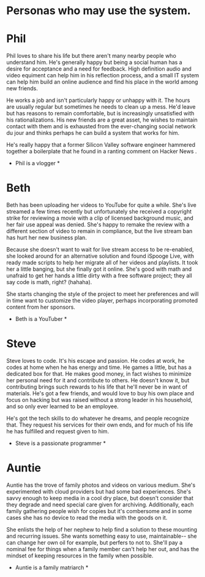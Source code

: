 # Personas who may use the system.

# Phil

Phil loves to share his life but there aren't many nearby people who understand him. He's 
generally happy but being a social human has a desire for acceptance and a 
need for feedback. High definition audio and video equiment can help him in his 
reflection process, and a small IT system can help him build an online audience 
and find his place in the world among new friends.

He works a job and isn't particularly happy or unhappy with it. The hours are usually
regular but sometimes he needs to clean up a mess. He'd leave but has reasons to 
remain comfortable, but is increasingly unsatisfied with his rationalizations.
His new friends are a great asset, he wishes to maintain contact with them and 
is exhausted from the ever-changing social network du jour and thinks perhaps 
he can build a system that works for him.

He's really happy that a former Silicon Valley software engineer hammered 
together a boilerplate that he found in a ranting comment on Hacker News </fantasy>.

* Phil is a vlogger *

# Beth

Beth has been uploading her videos to YouTube for quite a while. She's live streamed
a few times recently but unfortunately she received a copyright strike for reviewing a movie 
with a clip of licensed background music, and her fair use appeal was denied. She's 
happy to remake the review with a different section of video to remain in compliance,
but the live stream ban has hurt her new business plan.

Because she doesn't want to wait for live stream access to be re-enabled, she looked
around for an alternative solution and found iSpooge Live, with ready made
scripts to help her migrate all of her videos and playlists. It took her a little banging,
but she finally got it online. She's good with math and unafraid to get her hands 
a little dirty with a free software project; they all say code is math, right? (hahaha).

She starts changing the style of the project to meet her preferences and will in time 
want to customize the video player, perhaps incorporating promoted content from her
sponsors.

* Beth is a YouTuber *


# Steve

Steve loves to code. It's his escape and passion. He codes at work, he codes at 
home when he has energy and time. He games a little, but has a dedicated box for that.
He makes good money, in fact wishes to minimize her personal need for it and 
contribute to others. He doesn't know it, but contributing brings such rewards 
to his life that he'll never be in want of materials. He's got a few friends,
and would love to buy his own place and focus on hacking but was raised without 
a strong leader in his household, and so only ever learned to be an employee.

He's got the tech skills to do whatever he dreams, and people recognize that. They 
request his services for their own ends, and for much of his life he has fulfilled 
and request given to him.


* Steve is a passionate programmer *



# Auntie

Auntie has the trove of family photos and videos on various medium. She's experimented 
with cloud providers but had some bad experiences. She's savvy enough to keep 
media in a cool dry place, but doesn't consider that they degrade and need special 
care given for archiving. Additionally, each family gathering people wish for copies but it's 
combersome and in some cases she has no device to read the media with the goods 
on it.

She enlists the help of her nephew to help find a solution to these 
mounting and recurring issues. She wants something easy to use, maintainable--
she can change her own oil for example, but perfers to not to. She'll pay a 
nominal fee for things when a family member can't help her out, and has the mindset
of keeping resources in the family when possible.

* Auntie is a family matriarch *